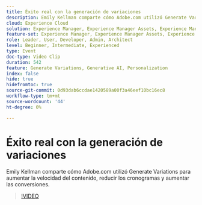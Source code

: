 ```yaml
---
title: Éxito real con la generación de variaciones
description: Emily Kellman comparte cómo Adobe.com utilizó Generate Variations para aumentar la velocidad del contenido, reducir los cronogramas y aumentar las conversiones.
cloud: Experience Cloud
solution: Experience Manager, Experience Manager Assets, Experience Manager Forms, Experience Manager Sites, Sensei
feature-set: Experience Manager, Experience Manager Assets, Experience Manager Forms, Experience Manager Sites
role: Leader, User, Developer, Admin, Architect
level: Beginner, Intermediate, Experienced
type: Event
doc-type: Video Clip
duration: 542
feature: Generate Variations, Generative AI, Personalization
index: false
hide: true
hidefromtoc: true
source-git-commit: 0d93dab6ccdae1420589a00f3a46eef10bc16ec8
workflow-type: tm+mt
source-wordcount: '44'
ht-degree: 0%

---
```



# Éxito real con la generación de variaciones

Emily Kellman comparte cómo Adobe.com utilizó Generate Variations para aumentar la velocidad del contenido, reducir los cronogramas y aumentar las conversiones.

>[!VIDEO](https://video.tv.adobe.com/v/3462699/?learn=on&enablevpops&captions=spa)
